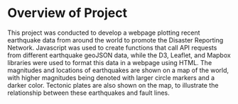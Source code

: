 # Overview of Project
This project was conducted to develop a webpage plotting recent earthquake data from around the world to promote the Disaster Reporting Network.  Javascript was used to create functions that call API requests from different earthquake geoJSON data, while the D3, Leaflet, and Mapbox libraries were used to format this data in a webpage using HTML.  The magnitudes and locations of earthquakes are shown on a map of the world, with higher magnitudes being denoted with larger circle markers and a darker color.  Tectonic plates are also shown on the map, to illustrate the relationship between these earthquakes and fault lines.

